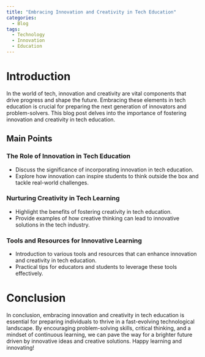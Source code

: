 ```yaml
---
title: "Embracing Innovation and Creativity in Tech Education"
categories:
  - Blog
tags:
  - Technology
  - Innovation
  - Education
---
```


# Introduction
In the world of tech, innovation and creativity are vital components that drive progress and shape the future. Embracing these elements in tech education is crucial for preparing the next generation of innovators and problem-solvers. This blog post delves into the importance of fostering innovation and creativity in tech education.

## Main Points
### The Role of Innovation in Tech Education
- Discuss the significance of incorporating innovation in tech education.
- Explore how innovation can inspire students to think outside the box and tackle real-world challenges.

### Nurturing Creativity in Tech Learning
- Highlight the benefits of fostering creativity in tech education.
- Provide examples of how creative thinking can lead to innovative solutions in the tech industry.

### Tools and Resources for Innovative Learning
- Introduction to various tools and resources that can enhance innovation and creativity in tech education.
- Practical tips for educators and students to leverage these tools effectively.

# Conclusion
In conclusion, embracing innovation and creativity in tech education is essential for preparing individuals to thrive in a fast-evolving technological landscape. By encouraging problem-solving skills, critical thinking, and a mindset of continuous learning, we can pave the way for a brighter future driven by innovative ideas and creative solutions. Happy learning and innovating!